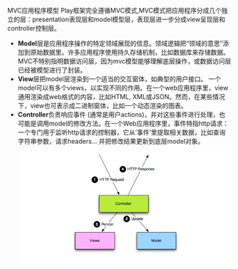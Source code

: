 MVC应用程序模型
Play框架完全遵循MVC模式,MVC模式把应用程序分成几个独立的层：presentation表现层和model模型层，表现层进一步分成view呈现层和controller控制层。
 - **Model**层是应用程序操作的特定领域展现的信息。领域逻辑把“领域的意思”添加到原始数据里。许多应用程序使用持久存储机制，比如数据库来存储数据。MVC不特别指明数据访问层，因为mvc模型能够理解底层操作，或数据访问层已经被模型进行了封装。
 - **View**层把model层渲染到一个适当的交互窗体，如典型的用户接口。 一个model可以有多个views，以实现不同的作用。在一个web应用程序里，view通用渲染成web格式的内容，比如HTML, XML或JSON。然而，在某些情况下，view也可表示成二进制窗体，比如一个动态渲染的图表。
-  **Controller**负责响应事件 (通常是用户actions)，并对这些事件进行处理，也可能是调用model的修改方法。在一个Web应用程序里，事件特指http请求：一个专门用于监听http请求的控制器，它从’事件’里提取相关数据，比如查询字符串参数，请求headers… 并把修改结果更新到底层model对象。
![Image text](img/1.png) 